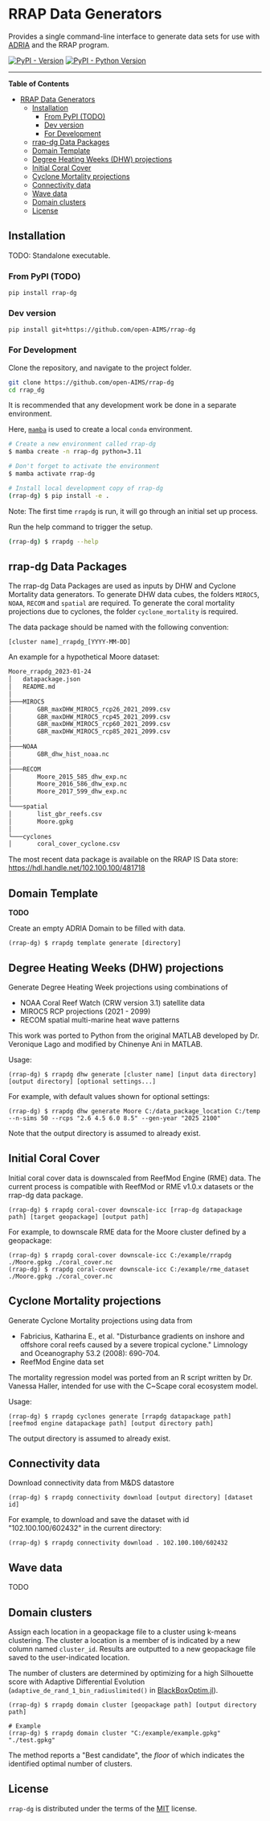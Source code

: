# RRAP Data Generators

Provides a single command-line interface to generate data sets for use with [ADRIA](https://github.com/open-AIMS/ADRIA.jl) and the RRAP program.


[![PyPI - Version](https://img.shields.io/pypi/v/rrap-dg.svg)](https://pypi.org/project/rrap-dg)
[![PyPI - Python Version](https://img.shields.io/pypi/pyversions/rrap-dg.svg)](https://pypi.org/project/rrap-dg)

-----

**Table of Contents**

- [RRAP Data Generators](#rrap-data-generators)
  - [Installation](#installation)
    - [From PyPI (TODO)](#from-pypi-todo)
    - [Dev version](#dev-version)
    - [For Development](#for-development)
  - [rrap-dg Data Packages](#rrap-dg-data-packages)
  - [Domain Template](#domain-template)
  - [Degree Heating Weeks (DHW) projections](#degree-heating-weeks-dhw-projections)
  - [Initial Coral Cover](#initial-coral-cover)
  - [Cyclone Mortality projections](#cyclone-mortality-projections)
  - [Connectivity data](#connectivity-data)
  - [Wave data](#wave-data)
  - [Domain clusters](#domain-clusters)
  - [License](#license)

## Installation

TODO: Standalone executable.

### From PyPI (TODO)

```console
pip install rrap-dg
```

### Dev version

```console
pip install git+https://github.com/open-AIMS/rrap-dg
```

### For Development


Clone the repository, and navigate to the project folder.

```bash
git clone https://github.com/open-AIMS/rrap-dg
cd rrap_dg
```

It is recommended that any development work be done in a separate environment.

Here, [`mamba`](https://mamba.readthedocs.io/en/latest/) is used to create a local `conda` environment.

```bash
# Create a new environment called rrap-dg
$ mamba create -n rrap-dg python=3.11

# Don't forget to activate the environment
$ mamba activate rrap-dg

# Install local development copy of rrap-dg
(rrap-dg) $ pip install -e .
```

Note: The first time `rrapdg` is run, it will go through an initial set up process.

Run the help command to trigger the setup.

```bash
(rrap-dg) $ rrapdg --help
```

## rrap-dg Data Packages

The rrap-dg Data Packages are used as inputs by DHW and Cyclone Mortality data generators.
To generate DHW data cubes, the folders `MIROC5`, `NOAA`, `RECOM` and `spatial` are required. To
generate the coral mortality projections due to cyclones, the folder `cyclone_mortality` is required.

The data package should be named with the following convention:

`[cluster name]_rrapdg_[YYYY-MM-DD]`

An example for a hypothetical Moore dataset:

```bash
Moore_rrapdg_2023-01-24
│   datapackage.json
│   README.md
│
├───MIROC5
│       GBR_maxDHW_MIROC5_rcp26_2021_2099.csv
│       GBR_maxDHW_MIROC5_rcp45_2021_2099.csv
│       GBR_maxDHW_MIROC5_rcp60_2021_2099.csv
│       GBR_maxDHW_MIROC5_rcp85_2021_2099.csv
│
├───NOAA
│       GBR_dhw_hist_noaa.nc
│
├───RECOM
│       Moore_2015_585_dhw_exp.nc
│       Moore_2016_586_dhw_exp.nc
│       Moore_2017_599_dhw_exp.nc
│
└───spatial
│       list_gbr_reefs.csv
│       Moore.gpkg
│
└───cyclones
│       coral_cover_cyclone.csv
```

The most recent data package is available on the RRAP IS Data store:
https://hdl.handle.net/102.100.100/481718

## Domain Template

**TODO**

Create an empty ADRIA Domain to be filled with data.

```console
(rrap-dg) $ rrapdg template generate [directory]
```

## Degree Heating Weeks (DHW) projections

Generate Degree Heating Week projections using combinations of

- NOAA Coral Reef Watch (CRW version 3.1) satellite data
- MIROC5 RCP projections (2021 - 2099)
- RECOM spatial multi-marine heat wave patterns

This work was ported to Python from the original MATLAB developed by Dr. Veronique Lago and modified by Chinenye Ani in MATLAB.

Usage:

```console
(rrap-dg) $ rrapdg dhw generate [cluster name] [input data directory] [output directory] [optional settings...]
```

For example, with default values shown for optional settings:

```console
(rrap-dg) $ rrapdg dhw generate Moore C:/data_package_location C:/temp --n-sims 50 --rcps "2.6 4.5 6.0 8.5" --gen-year "2025 2100"
```

Note that the output directory is assumed to already exist.

## Initial Coral Cover

Initial coral cover data is downscaled from ReefMod Engine (RME) data.
The current process is compatible with ReefMod or RME v1.0.x datasets or the rrap-dg
data package.

```console
(rrap-dg) $ rrapdg coral-cover downscale-icc [rrap-dg datapackage path] [target geopackage] [output path]
```

For example, to downscale RME data for the Moore cluster defined by a geopackage:

```console
(rrap-dg) $ rrapdg coral-cover downscale-icc C:/example/rrapdg ./Moore.gpkg ./coral_cover.nc
(rrap-dg) $ rrapdg coral-cover downscale-icc C:/example/rme_dataset ./Moore.gpkg ./coral_cover.nc
```

## Cyclone Mortality projections

Generate Cyclone Mortality projections using data from

- Fabricius, Katharina E., et al. "Disturbance gradients on inshore and offshore coral reefs caused by a severe tropical cyclone." Limnology and Oceanography 53.2 (2008): 690-704.
- ReefMod Engine data set

The mortality regression model was ported from an R script written by Dr. Vanessa Haller, intended for use with the C~Scape coral ecosystem model.

Usage:

```console
(rrap-dg) $ rrapdg cyclones generate [rrapdg datapackage path] [reefmod engine datapackage path] [output directory path]
```

The output directory is assumed to already exist.

## Connectivity data

Download connectivity data from M&DS datastore

```console
(rrap-dg) $ rrapdg connectivity download [output directory] [dataset id]
```

For example, to download and save the dataset with id "102.100.100/602432" in the current directory:

```console
(rrap-dg) $ rrapdg connectivity download . 102.100.100/602432
```

## Wave data

TODO

## Domain clusters

Assign each location in a geopackage file to a cluster using k-means clustering.
The cluster a location is a member of is indicated by a new column named `cluster_id`.
Results are outputted to a new geopackage file saved to the user-indicated location.

The number of clusters are determined by optimizing for a high Silhouette score with
Adaptive Differential Evolution (`adaptive_de_rand_1_bin_radiuslimited()` in
[BlackBoxOptim.jl](https://github.com/robertfeldt/BlackBoxOptim.jl)).

```console
(rrap-dg) $ rrapdg domain cluster [geopackage path] [output directory path]

# Example
(rrap-dg) $ rrapdg domain cluster "C:/example/example.gpkg" "./test.gpkg"
```

The method reports a "Best candidate", the _floor_ of which indicates the identified
optimal number of clusters.

## License

`rrap-dg` is distributed under the terms of the [MIT](https://spdx.org/licenses/MIT.html) license.
